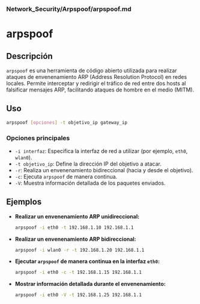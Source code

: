 ### **Network_Security/Arpspoof/arpspoof.md**

# arpspoof

## Descripción

`arpspoof` es una herramienta de código abierto utilizada para realizar ataques de envenenamiento ARP (Address Resolution Protocol) en redes locales. Permite interceptar y redirigir el tráfico de red entre dos hosts al falsificar mensajes ARP, facilitando ataques de hombre en el medio (MITM).

## Uso

```bash
arpspoof [opciones] -t objetivo_ip gateway_ip
```

### Opciones principales

- `-i interfaz`: Especifica la interfaz de red a utilizar (por ejemplo, `eth0`, `wlan0`).
- `-t objetivo_ip`: Define la dirección IP del objetivo a atacar.
- `-r`: Realiza un envenenamiento bidireccional (hacia y desde el objetivo).
- `-c`: Ejecuta `arpspoof` de manera continua.
- `-V`: Muestra información detallada de los paquetes enviados.

## Ejemplos

- **Realizar un envenenamiento ARP unidireccional:**

  ```bash
  arpspoof -i eth0 -t 192.168.1.10 192.168.1.1
  ```

- **Realizar un envenenamiento ARP bidireccional:**

  ```bash
  arpspoof -i wlan0 -r -t 192.168.1.20 192.168.1.1
  ```

- **Ejecutar `arpspoof` de manera continua en la interfaz `eth0`:**

  ```bash
  arpspoof -i eth0 -c -t 192.168.1.15 192.168.1.1
  ```

- **Mostrar información detallada durante el envenenamiento:**

  ```bash
  arpspoof -i eth0 -V -t 192.168.1.25 192.168.1.1
  ```

